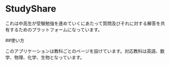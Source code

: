 # StudyShare

これは中高生が受験勉強を進めていくにあたって質問及びそれに対する解答を共有するためのプラットフォームになっています。

##使い方

このアプリケーションは教科ごとのページを設けています。対応教科は英語、数学、物理、化学、生物となっています。
